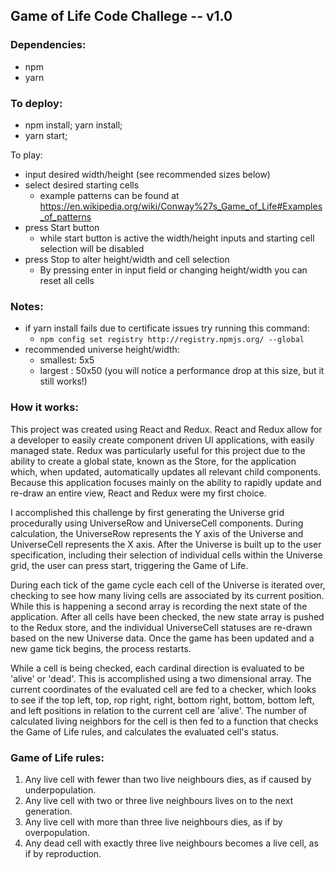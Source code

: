 ## Game of Life Code Challege -- v1.0

### Dependencies: 

- npm
- yarn

### To deploy:

- npm install; yarn install;
- yarn start;

To play:

- input desired width/height (see recommended sizes below)
- select desired starting cells
  - example patterns can be found at https://en.wikipedia.org/wiki/Conway%27s_Game_of_Life#Examples_of_patterns
- press Start button
  - while start button is active the width/height inputs and starting cell selection will be disabled
- press Stop to alter height/width and cell selection
  - By pressing enter in input field or changing height/width you can reset all cells

### Notes: 

  - if yarn install fails due to certificate issues try running this command: 
    - ```npm config set registry http://registry.npmjs.org/ --global```
  - recommended universe height/width: 
    - smallest: 5x5
    - largest : 50x50 (you will notice a performance drop at this size, but it still works!)

### How it works:

This project was created using React and Redux. React and Redux allow for a developer to easily create component driven UI applications,
with easily managed state. Redux was particularly useful for this project due to the ability to create a global state, known as the Store,
for the application which, when updated, automatically updates all relevant child components. Because this application focuses mainly on the
ability to rapidly update and re-draw an entire view, React and Redux were my first choice. 

I accomplished this challenge by first generating the Universe grid procedurally using UniverseRow and UniverseCell components. During
calculation, the UniverseRow represents the Y axis of the Universe and UniverseCell represents the X axis. After the Universe is built up
to the user specification, including their selection of individual cells within the Universe grid, the user can press start, triggering the
Game of Life.

During each tick of the game cycle each cell of the Universe is iterated over, checking to see how many living cells are associated by its
current position. While this is happening a second array is recording the next state of the application. After all cells have been checked,
the new state array is pushed to the Redux store, and the individual UniverseCell statuses are re-drawn based on the new Universe data.
Once the game has been updated and a new game tick begins, the process restarts. 

While a cell is being checked, each cardinal direction is evaluated to be 'alive' or 'dead'. This is accomplished using a two dimensional
array. The current coordinates of the evaluated cell are fed to a checker, which looks to see if the top left, top, rop right, right,
bottom right, bottom, bottom left, and left positions in relation to the current cell are 'alive'. The number of calculated living neighbors for the cell is then fed to a function that checks the Game of Life rules, and calculates the evaluated cell's status.

### Game of Life rules:

1. Any live cell with fewer than two live neighbours dies, as if caused by underpopulation.
2. Any live cell with two or three live neighbours lives on to the next generation.
3. Any live cell with more than three live neighbours dies, as if by overpopulation.
4. Any dead cell with exactly three live neighbours becomes a live cell, as if by reproduction.
